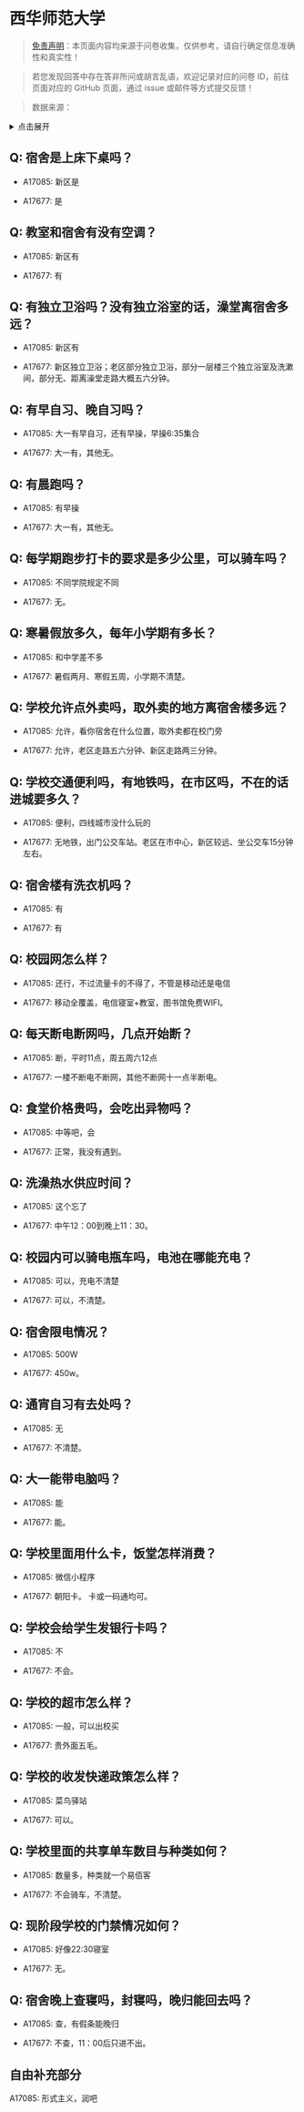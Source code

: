 # 西华师范大学

> [免责声明](https://colleges.chat/#_3)：本页面内容均来源于问卷收集，仅供参考，请自行确定信息准确性和真实性！

> 若您发现回答中存在答非所问或胡言乱语，欢迎记录对应的问卷 ID，前往页面对应的 GitHub 页面，通过 issue 或邮件等方式提交反馈！

> 数据来源：

<details><summary>点击展开</summary>
<ul>
<li>A17085: 匿名 (2023 年 04 月)</li>
<li>A17677: 匿名 (2023 年 06 月)</li>
</ul>
</details>

## Q: 宿舍是上床下桌吗？

- A17085: 新区是

- A17677: 是

## Q: 教室和宿舍有没有空调？

- A17085: 新区有

- A17677: 有

## Q: 有独立卫浴吗？没有独立浴室的话，澡堂离宿舍多远？

- A17085: 新区有

- A17677: 新区独立卫浴；老区部分独立卫浴，部分一层楼三个独立浴室及洗漱间，部分无、距离澡堂走路大概五六分钟。

## Q: 有早自习、晚自习吗？

- A17085: 大一有早自习，还有早操，早操6:35集合

- A17677: 大一有，其他无。

## Q: 有晨跑吗？

- A17085: 有早操

- A17677: 大一有，其他无。

## Q: 每学期跑步打卡的要求是多少公里，可以骑车吗？

- A17085: 不同学院规定不同

- A17677: 无。

## Q: 寒暑假放多久，每年小学期有多长？

- A17085: 和中学差不多

- A17677: 暑假两月、寒假五周，小学期不清楚。

## Q: 学校允许点外卖吗，取外卖的地方离宿舍楼多远？

- A17085: 允许，看你宿舍在什么位置，取外卖都在校门旁

- A17677: 允许，老区走路五六分钟、新区走路两三分钟。

## Q: 学校交通便利吗，有地铁吗，在市区吗，不在的话进城要多久？

- A17085: 便利，四线城市没什么玩的

- A17677: 无地铁，出门公交车站。老区在市中心，新区较远、坐公交车15分钟左右。

## Q: 宿舍楼有洗衣机吗？

- A17085: 有

- A17677: 有

## Q: 校园网怎么样？

- A17085: 还行，不过流量卡的不得了，不管是移动还是电信

- A17677: 移动全覆盖，电信寝室+教室，图书馆免费WIFI。

## Q: 每天断电断网吗，几点开始断？

- A17085: 断，平时11点，周五周六12点

- A17677: 一楼不断电不断网，其他不断网十一点半断电。

## Q: 食堂价格贵吗，会吃出异物吗？

- A17085: 中等吧，会

- A17677: 正常，我没有遇到。

## Q: 洗澡热水供应时间？

- A17085: 这个忘了

- A17677: 中午12：00到晚上11：30。

## Q: 校园内可以骑电瓶车吗，电池在哪能充电？

- A17085: 可以，充电不清楚

- A17677: 可以，不清楚。

## Q: 宿舍限电情况？

- A17085: 500W

- A17677: 450w。

## Q: 通宵自习有去处吗？

- A17085: 无

- A17677: 不清楚。

## Q: 大一能带电脑吗？

- A17085: 能

- A17677: 能。

## Q: 学校里面用什么卡，饭堂怎样消费？

- A17085: 微信小程序

- A17677: 朝阳卡。
卡或一码通均可。

## Q: 学校会给学生发银行卡吗？

- A17085: 不

- A17677: 不会。

## Q: 学校的超市怎么样？

- A17085: 一般，可以出校买

- A17677: 贵外面五毛。

## Q: 学校的收发快递政策怎么样？

- A17085: 菜鸟驿站

- A17677: 可以。

## Q: 学校里面的共享单车数目与种类如何？

- A17085: 数量多，种类就一个易佰客

- A17677: 不会骑车，不清楚。

## Q: 现阶段学校的门禁情况如何？

- A17085: 好像22:30寝室

- A17677: 无。

## Q: 宿舍晚上查寝吗，封寝吗，晚归能回去吗？

- A17085: 查，有假条能晚归

- A17677: 不查，11：00后只进不出。

## 自由补充部分

A17085: 形式主义，润吧